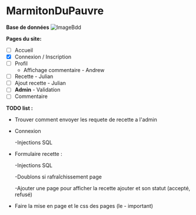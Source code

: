 # MarmitonDuPauvre
**Base de données**
![ImageBdd](https://github.com/Anatpqs/MarmitonDuPauvre/blob/3079bb63faeb24ddeda6df93f1851001c6f663cf)

**Pages du site:**
- [ ] Accueil
- [x] Connexion / Inscription
- [ ] Profil
  - Affichage commentaire - Andrew
- [ ] Recette - Julian
- [ ] Ajout recette - Julian
- [ ] **Admin** - Validation
- [ ] Commentaire

**TODO list :**

- Trouver comment envoyer les requete de recette a l'admin

- Connexion 

  -Injections SQL

- Formulaire recette :  

  -Injections SQL
  
  -Doublons si rafraîchissement page
  
  -Ajouter une page pour afficher la recette ajouter et son statut (accepté, refusé)

- Faire la mise en page et le css des pages (le - important)
